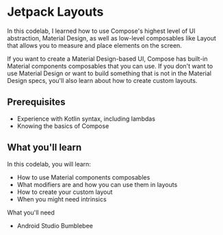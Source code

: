 Jetpack Layouts
======================
In this codelab, I learned how to use Compose's highest level of UI abstraction, Material Design, as well as low-level composables like Layout that allows you to measure and place elements on the screen.

If you want to create a Material Design-based UI, Compose has built-in Material components composables that you can use. If you don't want to use Material Design or want to build something that is not in the Material Design specs, you'll also learn about how to create custom layouts.

Prerequisites
-------------
- Experience with Kotlin syntax, including lambdas
- Knowing the basics of Compose

What you'll learn
--------------
In this codelab, you will learn:

- How to use Material components composables
- What modifiers are and how you can use them in layouts
- How to create your custom layout
- When you might need intrinsics

What you'll need
- Android Studio Bumblebee